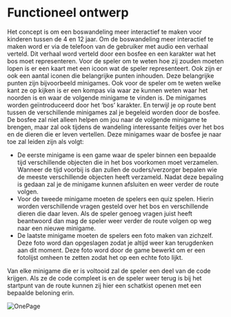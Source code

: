 # Functioneel ontwerp

Het concept is om een boswandeling meer interactief te maken voor kinderen tussen de 4 en 12 jaar. Om de boswandeling meer interactief te maken word er via de telefoon van de gebruiker met audio een verhaal verteld. Dit verhaal word verteld door een bosfee en een karakter wat het bos moet representeren. Voor de speler om te weten hoe zij zouden moeten lopen is er een kaart met een icoon wat de speler representeert. Ook zijn er ook een aantal iconen die belangrijke punten inhouden. Deze belangrijke punten zijn bijvoorbeeld minigames. Ook voor de speler om te weten welke kant ze op kijken is er een kompas via waar ze kunnen weten waar het noorden is en waar de volgende minigame te vinden is. De minigames worden geïntroduceerd door het ‘bos’ karakter. En terwijl je op route bent tussen de verschillende minigames zal je begeleid worden door de bosfee. De bosfee zal niet alleen helpen om jou naar de volgende minigame te brengen, maar zal ook tijdens de wandeling interessante feitjes over het bos en de dieren die er leven vertellen. Deze minigames waar de bosfee je naar toe zal leiden zijn als volgt:

* De eerste minigame is een game waar de speler binnen een bepaalde tijd verschillende objecten die in het bos voorkomen moet verzamelen. Wanneer de tijd voorbij is dan zullen de ouders/verzorger bepalen wie de meeste verschillende objecten heeft verzameld. Nadat deze bepaling is gedaan zal je de minigame kunnen afsluiten en weer verder de route volgen.
* Voor de tweede minigame moeten de spelers een quiz spelen. Hierin worden verschillende vragen gesteld over het bos en verschillende dieren die daar leven. Als de speler genoeg vragen juist heeft beantwoord dan mag de speler weer verder de route volgen op weg naar een nieuwe minigame.
* De laatste minigame moeten de spelers een foto maken van zichzelf. Deze foto word dan opgeslagen zodat je altijd weer kan terugdenken aan dit moment. Deze foto word door de game bewerkt om er een fotolijst omheen te zetten zodat het op een echte foto lijkt.

Van elke minigame die er is voltooid zal de speler een deel van de code krijgen. Als ze de code compleet is en de speler weer terug is bij het startpunt van de route kunnen zij hier een schatkist openen met een bepaalde beloning erin.

![OnePage](https://user-images.githubusercontent.com/53999981/220583680-0996b4a3-4427-4c37-bbb0-f0c856c6be0b.png)
